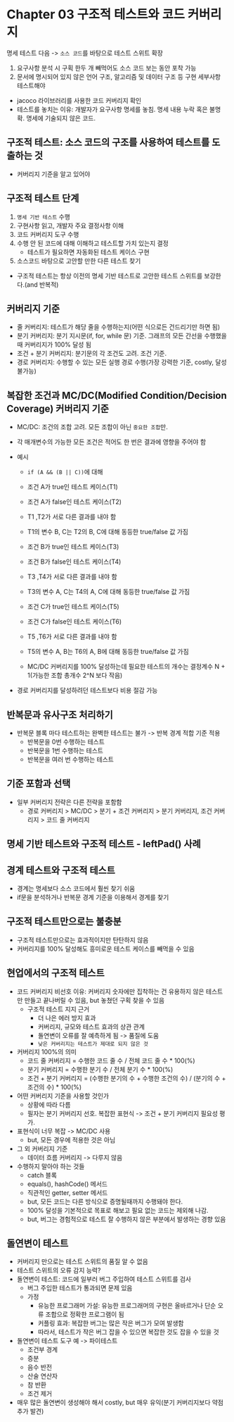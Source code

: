 # Chapter 03 구조적 테스트와 코드 커버리지

명세 테스트 다음 -> `소스 코드`를 바탕으로 테스트 스위트 확장

1. 요구사항 분석 시 구획 한두 개 빼먹어도 소스 코드 보는 동안 포착 가능
2. 문서에 명시되어 있지 않은 언어 구조, 알고리즘 및 데이터 구조 등 구현 세부사항 테스트해야

- jacoco 라이브러리를 사용한 코드 커버리지 확인
- 테스트를 놓치는 이유: 개발자가 요구사항 명세를 놓침. 명세 내용 누락 혹은 불명확. 명세에 기술되지 않은 코드.

## 구조적 테스트: 소스 코드의 구조를 사용하여 테스트를 도출하는 것

- 커버리지 기준을 알고 있어야

## 구조적 테스트 단계

1. `명세 기반 테스트` 수행
2. 구현사항 읽고, 개발자 주요 결정사항 이해
3. 코드 커버리지 도구 수행
4. 수행 안 된 코드에 대해 이해하고 테스트할 가치 있는지 결정
    - 테스트가 필요하면 자동화된 테스트 케이스 구현
5. 소스코드 바탕으로 고안할 만한 다른 테스트 찾기

* 구조적 테스트는 항상 이전의 명세 기반 테스트로 고안한 테스트 스위트를 보강한다.(and 반복적)

## 커버리지 기준

- 줄 커버리지: 테스트가 해당 줄을 수행하는지(어떤 식으로든 건드리기만 하면 됨)
- 분기 커버리지: 분기 지시문(if, for, while 문) 기준. 그래프의 모든 간선을 수행했을 때 커버리지가 100% 달성 됨
- 조건 + 분기 커버리지: 분기문의 각 조건도 고려. 조건 기준.
- 경로 커버리지: 수행할 수 있는 모든 실행 경로 수행(가장 강력한 기준, costly, 달성 불가능)

## 복잡한 조건과 MC/DC(Modified Condition/Decision Coverage) 커버리지 기준

- MC/DC: 조건의 조합 고려. 모든 조합이 아닌 `중요한 조합`만.
- 각 매개변수의 가능한 모든 조건은 적어도 한 번은 결과에 영향을 주어야 함
- 예시
    - `if (A && (B || C))`에 대해
    - 조건 A가 true인 테스트 케이스(T1)
    - 조건 A가 false인 테스트 케이스(T2)
    - T1 ,T2가 서로 다른 결과를 내야 함
    - T1의 변수 B, C는 T2의 B, C에 대해 동등한 true/false 값 가짐

    - 조건 B가 true인 테스트 케이스(T3)
    - 조건 B가 false인 테스트 케이스(T4)
    - T3 ,T4가 서로 다른 결과를 내야 함
    - T3의 변수 A, C는 T4의 A, C에 대해 동등한 true/false 값 가짐

    - 조건 C가 true인 테스트 케이스(T5)
    - 조건 C가 false인 테스트 케이스(T6)
    - T5 ,T6가 서로 다른 결과를 내야 함
    - T5의 변수 A, B는 T6의 A, B에 대해 동등한 true/false 값 가짐

    - MC/DC 커버리지를 100% 달성하는데 필요한 테스트의 개수는 결정계수 N + 1(가능한 조합 총개수 2^N 보다 작음)

- 경로 커버리지를 달성하려던 테스트보다 비용 절감 가능

## 반복문과 유사구조 처리하기

- 반복문 블록 마다 테스트하는 완벽한 테스트는 불가 -> 반복 경계 적합 기준 적용
    - 반복문을 0번 수행하는 테스트
    - 반복문을 1번 수행하는 테스트
    - 반복문을 여러 번 수행하는 테스트

## 기준 포함과 선택

- 일부 커버리지 전략은 다른 전략을 포함함
    - 경로 커버리지 > MC/DC > 분기 + 조건 커버리지 > 분기 커버리지, 조건 커버리지 > 코드 줄 커버리지

## 명세 기반 테스트와 구조적 테스트 - leftPad() 사례

## 경계 테스트와 구조적 테스트

- 경계는 명세보다 소스 코드에서 훨씬 찾기 쉬움
- if문을 분석하거나 반복문 경계 기준을 이용해서 경계를 찾기

## 구조적 테스트만으로는 불충분

- 구조적 테스트만으로는 효과적이지만 탄탄하지 않음
- 커버리지를 100% 달성해도 흥미로운 테스트 케이스를 빼먹을 수 있음

## 현업에서의 구조적 테스트

- 코드 커버리지 비선호 이유: 커버리지 숫자에만 집착하는 건 유용하지 않은 테스트만 만들고 끝나버릴 수 있음, but 놓쳤던 구획 찾을 수 있음
    - 구조적 테스트 지지 근거
        - 더 나은 에러 방지 효과
        - 커버리지, 규모와 테스트 효과의 상관 관계
        - 돌연변이 오류를 잘 예측하게 됨 -> 품질에 도움
        - `낮은 커버리지는 테스트가 제대로 되지 않은 것`
- 커버리지 100%의 의미
    - 코드 줄 커버리지 = 수행한 코드 줄 수 / 전체 코드 줄 수 * 100(%)
    - 분기 커버리지 = 수행한 분기 수 / 전체 분기 수 * 100(%)
    - 조건 + 분기 커버리지 = (수행한 분기의 수 + 수행한 조건의 수) / (분기의 수 + 조건의 수) * 100(%)
- 어떤 커버리지 기준을 사용할 것인가
    - 상황에 따라 다름
    - 필자는 분기 커버리지 선호. 복잡한 표현식 -> 조건 + 분기 커버리지 필요성 평가.
- 표현식이 너무 복잡 -> MC/DC 사용
    - but, 모든 경우에 적용한 것은 아님
- 그 외 커버리지 기준
    - 데이터 흐름 커버리지 -> 다루지 않음
- 수행하지 말아야 하는 것들
    - catch 블록
    - equals(), hashCode() 메서드
    - 직관적인 getter, setter 메서드
    - but, 모든 코드는 다른 방식으로 증명될때까지 수행돼야 한다.
    - 100% 달성을 기본적으로 목표로 해보고 필요 없는 코드는 제외해 나감.
    - but, 버그는 경험적으로 테스트 잘 수행하지 않은 부분에서 발생하는 경향 있음

## 돌연변이 테스트

- 커버리지 만으로는 테스트 스위트의 품질 알 수 없음
- 테스트 스위트의 오류 감지 능력?
- 돌연변이 테스트: 코드에 일부러 버그 주입하여 테스트 스위트를 검사
    - 버그 주입한 테스트가 통과되면 문제 있음
    - 가정
        - 유능한 프로그래머 가설: 유능한 프로그래머의 구현은 올바르거나 단순 오류 조합으로 정확한 프로그램이 됨
        - 커플링 효과: 복잡한 버그는 많은 작은 버그가 모여 발생함
        - 따라서, 테스트가 작은 버그 잡을 수 있으면 복잡한 것도 잡을 수 있을 것
- 돌연변이 테스트 도구 예 -> 파이테스트
    - 조건부 경계
    - 증분
    - 음수 반전
    - 산술 연산자
    - 참 반환
    - 조건 제거
- 매우 많은 돌연변이 생성해야 해서 costly, but 매우 유익(분기 커버리지보다 약점 추가 발견)